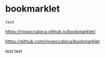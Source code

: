 # bookmarklet

```
test
```

https://rioseccaloca.github.io/bookmarklet/

https://github.com/rioseccaloca/bookmarklet

test
test
